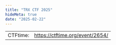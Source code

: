 ```yaml
---
title: "TRX CTF 2025"
hideMeta: true
date: "2025-02-22"
---
```


|          |                                   |
| -------- | --------------------------------- |
| CTFtime: | <https://ctftime.org/event/2654/> |
